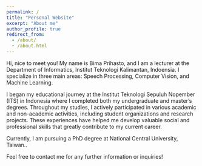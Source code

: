 ```yaml
---
permalink: /
title: "Personal Website"
excerpt: "About me"
author_profile: true
redirect_from: 
  - /about/
  - /about.html
---
```


Hi, nice to meet you! My name is Bima Prihasto, and I am a lecturer at the Department of Informatics, Institut Teknologi Kalimantan, Indoensia. I specialize in three main areas: Speech Processing, Computer Vision, and Machine Learning.

I began my educational journey at the Institut Teknologi Sepuluh Nopember (ITS) in Indonesia where I completed both my undergraduate and master’s degrees. Throughout my studies, I actively participated in various academic and non-academic activities, including student organizations and research projects. These experiences have helped me develop valuable social and professional skills that greatly contribute to my current career.

Currently, I am pursuing a PhD degree at National Central University, Taiwan..

Feel free to contact me for any further information or inquiries!




